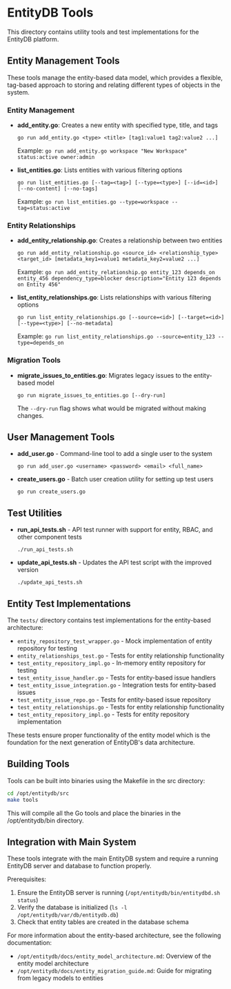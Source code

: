 # EntityDB Tools

This directory contains utility tools and test implementations for the EntityDB platform.

## Entity Management Tools

These tools manage the entity-based data model, which provides a flexible, tag-based approach to storing and relating different types of objects in the system.

### Entity Management

- **add_entity.go**: Creates a new entity with specified type, title, and tags
  ```
  go run add_entity.go <type> <title> [tag1:value1 tag2:value2 ...]
  ```
  Example: `go run add_entity.go workspace "New Workspace" status:active owner:admin`

- **list_entities.go**: Lists entities with various filtering options
  ```
  go run list_entities.go [--tag=<tag>] [--type=<type>] [--id=<id>] [--no-content] [--no-tags]
  ```
  Example: `go run list_entities.go --type=workspace --tag=status:active`

### Entity Relationships

- **add_entity_relationship.go**: Creates a relationship between two entities
  ```
  go run add_entity_relationship.go <source_id> <relationship_type> <target_id> [metadata_key1=value1 metadata_key2=value2 ...]
  ```
  Example: `go run add_entity_relationship.go entity_123 depends_on entity_456 dependency_type=blocker description="Entity 123 depends on Entity 456"`

- **list_entity_relationships.go**: Lists relationships with various filtering options
  ```
  go run list_entity_relationships.go [--source=<id>] [--target=<id>] [--type=<type>] [--no-metadata]
  ```
  Example: `go run list_entity_relationships.go --source=entity_123 --type=depends_on`

### Migration Tools

- **migrate_issues_to_entities.go**: Migrates legacy issues to the entity-based model
  ```
  go run migrate_issues_to_entities.go [--dry-run]
  ```
  The `--dry-run` flag shows what would be migrated without making changes.

## User Management Tools

- **add_user.go** - Command-line tool to add a single user to the system
  ```
  go run add_user.go <username> <password> <email> <full_name>
  ```

- **create_users.go** - Batch user creation utility for setting up test users
  ```
  go run create_users.go
  ```

## Test Utilities

- **run_api_tests.sh** - API test runner with support for entity, RBAC, and other component tests
  ```
  ./run_api_tests.sh
  ```

- **update_api_tests.sh** - Updates the API test script with the improved version
  ```
  ./update_api_tests.sh
  ```

## Entity Test Implementations

The `tests/` directory contains test implementations for the entity-based architecture:

- `entity_repository_test_wrapper.go` - Mock implementation of entity repository for testing
- `entity_relationships_test.go` - Tests for entity relationship functionality
- `test_entity_repository_impl.go` - In-memory entity repository for testing
- `test_entity_issue_handler.go` - Tests for entity-based issue handlers
- `test_entity_issue_integration.go` - Integration tests for entity-based issues
- `test_entity_issue_repo.go` - Tests for entity-based issue repository
- `test_entity_relationships.go` - Tests for entity relationship functionality
- `test_entity_repository_impl.go` - Tests for entity repository implementation

These tests ensure proper functionality of the entity model which is the foundation for the next generation of EntityDB's data architecture.

## Building Tools

Tools can be built into binaries using the Makefile in the src directory:

```bash
cd /opt/entitydb/src
make tools
```

This will compile all the Go tools and place the binaries in the /opt/entitydb/bin directory.

## Integration with Main System

These tools integrate with the main EntityDB system and require a running EntityDB server and database to function properly.

Prerequisites:
1. Ensure the EntityDB server is running (`/opt/entitydb/bin/entitydbd.sh status`)
2. Verify the database is initialized (`ls -l /opt/entitydb/var/db/entitydb.db`)
3. Check that entity tables are created in the database schema

For more information about the entity-based architecture, see the following documentation:
- `/opt/entitydb/docs/entity_model_architecture.md`: Overview of the entity model architecture
- `/opt/entitydb/docs/entity_migration_guide.md`: Guide for migrating from legacy models to entities